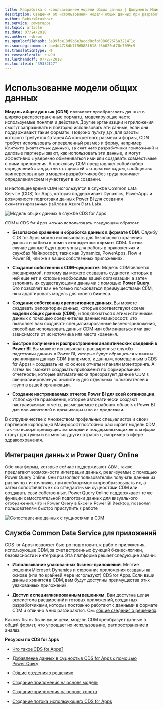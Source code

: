 ```yaml
---
title: Разработка с использованием модели общих данных | Документы Майкрософт
description: Сведения об использовании модели общих данных при разработке решений и приложений.
author: RobertBruckner
ms.service: powerapps
ms.topic: article
ms.date: 07/24/2018
ms.author: robruc
ms.openlocfilehash: 6e99fbe13d9b6e3acdd0cfdd08662676a321471c
ms.sourcegitcommit: abe4d4728db7f56088f618af5b820af78e7099c9
ms.translationtype: HT
ms.contentlocale: ru-RU
ms.lasthandoff: 07/28/2018
ms.locfileid: "39332127"
---
```

# <a name="how-to-use-the-common-data-model"></a>Использование модели общих данных

**Модель общих данных (CDM)** позволяет преобразовать данные в широко распространенные форматы, моделирующие часто используемые понятия и действия. Другие организации и приложения смогут запрашивать и повторно использовать эти данные, если они поддерживают такие форматы. Подобно пульту ДУ, для работы которого требуется батарея AA конкретного размера и формы, CDM требует использовать определенный размер и форму, например *Контакта* (контактных данных), за счет чего разработчики приложений и деловые партнеры знают, как использовать эти данные, и могут эффективно и уверенно обмениваться ими или создавать совместимые с ними приложения. А поскольку CDM представляет собой набор определений стандартных сущностей с открытым кодом, сообщество заинтересованных в модели разработчиков без труда понимает определения схем и участвует в их создании.

В настоящее время CDM используется в службе Common Data Service (СDS) for Apps, которая поддерживает Dynamics, PowerApps и возможности подготовки данных Power BI для создания схематизированных файлов в Azure Data Lake.

![Модель общих данных в службе СDS for Apps](media/cdm-with-cds.png)

CDM и СDS for Apps можно использовать следующим образом:

-   **Безопасное хранение и обработка данных в формате CDM**. Службу СDS for Apps можно использовать для безопасного хранения данных и работы с ними в стандартном формате CDM. В этом случае данные будут доступны для работы в приложениях и службах Майкрософт, таких как Dynamics, PowerApps, Flow и Power BI, или же в ваших собственных приложениях.

-   **Создание собственных CDM-сущностей**. Модель CDM является расширяемой, поэтому вы можете создавать сущности, которых в ней еще нет и которые необходимы вашей организации, а затем заполнять их существующими данными с помощью **Power Query**. Это позволяет вам не только пользоваться преимуществами CDM, но и адаптировать модель для своего бизнеса.

-   **Создание собственных репозиториев данных**. Вы можете создавать репозитории данных, которые соответствуют схеме **модели общих данных (CDM)**, и подключаться к этим источникам данных с помощью соединителей данных Майкрософт. Это позволяет вам создавать специализированные бизнес-приложения, способные использовать данные CDM или обмениваться ими вне зависимости от их источника или места хранения.

-   **Быстрое получение и распространение аналитических сведений в Power BI**. Вы можете использовать расширенные службы подготовки данных в Power BI, которые будут обращаться к вашим хранилищам данных CDM (например, к данным, помещенным в СDS for Apps) и создавать на их основе отчеты и панели мониторинга. А затем вы сможете создавать приложения по формированию отчетности, которые автоматически преобразуют данные CDM в специализированную аналитику для отдельных пользователей и групп в вашей организации.

-   **Создание настраиваемых отчетов Power BI для всей организации**. Используйте приложения, которые автоматически создают настраиваемые отчеты, размещаемые в рабочих областях Power BI для пользователей в организации и за ее пределами.

В сотрудничестве с множеством профильных специалистов и своих партнеров корпорация Майкрософт постоянно расширяет модель CDM, так что вскоре преимущества модели и поддерживающих ее платформ станут доступны и во многих других отраслях, например в сфере здравоохранения.

## <a name="data-integration-and-power-query-online"></a>Интеграция данных и Power Query Online

Обе платформы, которые сейчас поддерживают CDM, также предлагают возможности интеграции данных, реализуемые с помощью Power Query Online. Они позволяют пользователям получать данные из различных источников, при необходимости преобразовывать их, а затем сопоставлять их со стандартными сущностями CDM или создавать свои собственные. Power Query Online поддерживает те же функции самостоятельной подготовки данных для визуального отображения, что и Power Query в Excel и Power BI Desktop, позволяя пользователям быстро приступить к работе.

![Сопоставление данных с сущностями в CDM](media/cdm-map-entities.png)

## <a name="common-data-service-for-apps"></a>Служба Common Data Service для приложений

СDS for Apps позволяет быстро подготовить к работе приложения, использующие CDM, за счет встроенных функций бизнес-логики, безопасности и интеграции. Эта платформа решает следующие задачи:

-   **Использование упакованных бизнес-приложений**. Многие решения Microsoft Dynamics и сторонние приложения созданы на основе (или по крайней мере используют) СDS for Apps. Если ваши данные хранятся в CDM, вам будут доступны преимущества этих упакованных приложений.

-   **Доступ к специализированным решениям**. Вам доступна целая экосистема расширений и готовых приложений, созданных разработчиками, которые постоянно работают с данными в формате CDM и отлично в них разбираются. См. [общие сведения о решениях](https://docs.microsoft.com/powerapps/developer/common-data-service/introduction-solutions).

Каковы бы ни были ваши цели, модель CDM преобразует данные в общий формат, что упрощает их использование, распространение и анализ.

**Ресурсы по СDS for Apps**

-   [Что такое СDS for Apps?](https://docs.microsoft.com/powerapps/maker/common-data-service/data-platform-intro)

-   [Добавление данных в сущность в СDS for Apps с помощью Power Query](https://docs.microsoft.com/powerapps/maker/common-data-service/data-platform-cds-newentity-pq)

-   [Общие сведения о решениях](https://docs.microsoft.com/powerapps/developer/common-data-service/introduction-solutions)

-   [Создание приложения на основе модели](https://docs.microsoft.com/powerapps/maker/model-driven-apps/model-driven-app-overview)

-   [Создание приложения на основе холста](https://docs.microsoft.com/powerapps/maker/canvas-apps/getting-started)

-   [Создание потока, использующего СDS for Apps](https://docs.microsoft.com/flow/common-data-model-intro)

